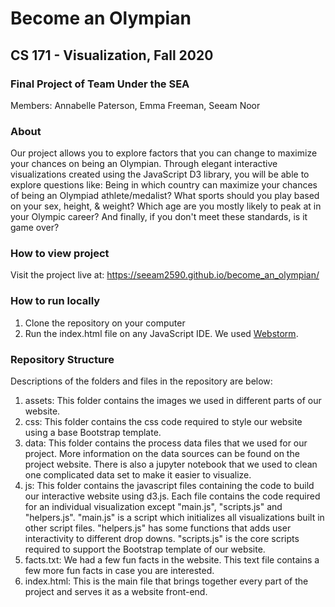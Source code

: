 # Become an Olympian
## CS 171 - Visualization, Fall 2020
### Final Project of Team Under the SEA 
Members: Annabelle Paterson, Emma Freeman, Seeam Noor

### About
Our project allows you to explore factors that you can change to maximize your chances on being an Olympian. Through elegant interactive visualizations created using the JavaScript D3 library, you will be able to explore questions like: Being in which country can maximize your chances of being an Olympiad athlete/medalist? What sports should you play based on your sex, height, & weight? Which age are you mostly likely to peak at in your Olympic career? And finally, if you don't meet these standards, is it game over?

### How to view project
Visit the project live at: https://seeam2590.github.io/become_an_olympian/

### How to run locally
1. Clone the repository on your computer
2. Run the index.html file on any JavaScript IDE. We used [Webstorm](https://www.jetbrains.com/webstorm/).

### Repository Structure
Descriptions of the folders and files in the repository are below:
1. assets: This folder contains the images we used in different parts of our website.
2. css: This folder contains the css code required to style our website using a base Bootstrap template.
3. data: This folder contains the process data files that we used for our project. More information on the data sources can be found on the project website. There is also a jupyter notebook that we used to clean one complicated data set to make it easier to visualize.
4. js: This folder contains the javascript files containing the code to build our interactive website using d3.js. Each file contains the code required for an individual visualization except "main.js", "scripts.js" and "helpers.js". "main.js" is a script which initializes all visualizations built in other script files. "helpers.js" has some functions that adds user interactivity to different drop downs. "scripts.js" is the core scripts required to support the Bootstrap template of our website.
5. facts.txt: We had a few fun facts in the website. This text file contains a few more fun facts in case you are interested.
6. index.html: This is the main file that brings together every part of the project and serves it as a website front-end.
